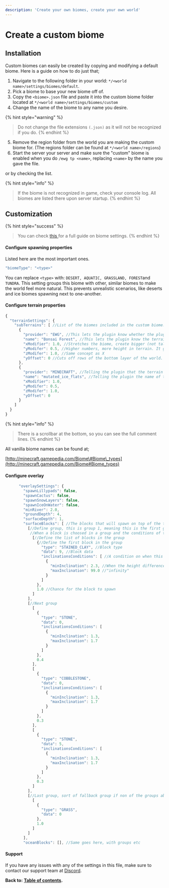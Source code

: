 ```yaml
---
description: 'Create your own biomes, create your own world'
---
```


# Create a custom biome

## Installation

Custom biomes can easily be created by copying and modifying a default biome. Here is a guide on how to do just that;

1. Navigate to the following folder in your world: `*/<world name>/settings/biomes/default`.  
2. Pick a biome to base your new biome off of.  
3. Copy the `<biome>.json` file and paste it into the custom biome folder located at `*/<world name>/settings/biomes/custom`  
4. Change the name of the biome to any name you desire. 

{% hint style="warning" %}
> Do not change the file extensions `(.json)` as it will not be recognized if you do.
{% endhint %}

5. Remove the region folder from the world you are making the custom biome for. \(The regions folder can be found at `*/<world name>/regions`\)  
6. Start the server your server and make sure the "custom" biome is enabled when you do `/ewg tp <name>`, replacing `<name>` by the name you gave the file.

 or by checking the list.

{% hint style="info" %}
> If the biome is not recognized in game, check your console log. All biomes are listed there upon server startup.
{% endhint %}

## Customization

{% hint style="success" %}
> You can check [this ](https://docs.dynamic-bytes.com/beginner/world-configuration/biome-settings)for a full guide on biome settings.
{% endhint %}

#### Configure spawning properties

Listed here are the most important ones.

```javascript
"biomeType": "<type>"
```

You can replace `<type>` with: `DESERT, AQUATIC, GRASSLAND, FOREST`and `TUNDRA`. This setting groups this biome with other, similar biomes to make the world feel more natural. This prevents unrealistic scenarios, like deserts and ice biomes spawning next to one-another.

#### Configure terrain properties

```javascript
{
  "terrainSettings": {
    "subTerrains": [ //List of the biomes included in the custom biome. Do this by copying the same format and pasting but changing the name of the biome provided
      {
        "provider": "EWG", //This lets the plugin know whether the plugin is generating the biome or Minecraft is
        "name": "Bonsai Forest", //This lets the plugin know the terrain that it is loading
        "xModifier": 1.0, //Stretches the biome, create bigger (not taller) mountains.
        "yModifer": 0.5, //Higher numbers, more height in terrain. It generally creates more mountains and makes them higher.
        "zModifer": 1.0, //Same concept as X
        "yOffset": 0 //Cuts off rows of the bottom layer of the world. No touchy.
      },
      {
        "provider": "MINECRAFT", //Telling the plugin that the terrain provider is a vanilla biome
        "name": "mutated_ice_flats", //Telling the plugin the name of the biome, mutated_<name>
        "xModifier": 1.0,
        "yModifer": 0.5,
        "zModifer": 1.0,
        "yOffset": 0
      }
    ]
  }
}
```

{% hint style="info" %}
> There is a scrollbar at the bottom, so you can see the full comment lines.
{% endhint %}

All vanilla biome names can be found at;

[http://minecraft.gamepedia.com/Biome\#Biome\_types](http://minecraft.gamepedia.com/Biome#Biome_types)

#### Configure overlay

```javascript
      "overlaySettings": {
        "spawnLillypads": false,
        "spawnCactus": false,
        "spawnSnowLayers": false,
        "spawnIceOnWater": false,
        "minRiver": 2.0,
        "groundDepth": 4,
        "surfaceDepth": 1,
        "surfaceBlocks": [ //The blocks that will spawn on top of the terrain
          [//Define group, this is group 1, meaning this is the first group of blocks the plugin loop thru
           //When a block is choosed in a group and the conditions of the block does not match, then the plugin will go to next group. 
            [//Define the list of blocks in the group
              {//Define the first block in the group
                "type": "STAINED_CLAY", //Block type
                "data": 9, //Block data
                "inclinationsConditions": [ //A condition on when this block should spawn, this is why they are grouped, becaused even if their is a 100% chance for this to spawn, if the condition is wrong, then then it will jump to next group
                  {
                    "minInclination": 2.3, //When the height difference between 4 blocks is 2.3 of bigger
                    "maxInclination": 99.0 //"infinity"
                  }
                ]
              },
              1.0 //Chance for the block to spawn
            ]
          ],
          [//Next group
            [
              {
                "type": "STONE",
                "data": 0,
                "inclinationsConditions": [
                  {
                    "minInclination": 1.3,
                    "maxInclination": 1.7
                  }
                ]
              },
              0.4
            ],
            [
              {
                "type": "COBBLESTONE",
                "data": 0,
                "inclinationsConditions": [
                  {
                    "minInclination": 1.3,
                    "maxInclination": 1.7
                  }
                ]
              },
              0.3
            ],
            [
              {
                "type": "STONE",
                "data": 5,
                "inclinationsConditions": [
                  {
                    "minInclination": 1.3,
                    "maxInclination": 1.7
                  }
                ]
              },
              0.3
            ]
          ],
          [//Last group, sort of fallback group if non of the groups above went thru
            [
              {
                "type": "GRASS",
                "data": 0
              },
              1.0
            ]
          ]
        ],
        "oceanBlocks": [], //Same goes here, with groups etc
```

#### Support

If you have any issues with any of the settings in this file, make sure to contact our support team at [Discord](https://discord.gg/Jq3ecb3).

**Back to:** [**Table of contents**](https://docs.dynamic-bytes.com/table-of-contents)**.**

